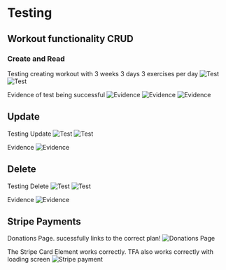 # Testing 

## Workout functionality CRUD

### Create and Read
Testing creating workout with 3 weeks 3 days 3 exercises per day 
![Test](/readme-images/testing/Screenshot%202024-11-29%20205249.png)
![Test](/readme-images/testing/Screenshot%202024-11-29%20205442.png)

Evidence of test being successful 
![Evidence](/readme-images/testing/Screenshot%202024-11-29%20205619.png)
![Evidence](/readme-images/testing/Screenshot%202024-11-29%20205750.png)
![Evidence](/readme-images/testing/Screenshot%202024-11-29%20210024.png)

## Update
Testing Update
![Test](/readme-images/testing/Screenshot%202024-11-29%20210219.png)
![Test](/readme-images/testing/Screenshot%202024-11-29%20210244.png)

Evidence
![Evidence](/readme-images/testing/Screenshot%202024-11-29%20210314.png)

## Delete

Testing Delete
![Test](/readme-images/testing/Screenshot%202024-11-29%20210219.png)
![Test](/readme-images/testing/Screenshot%202024-11-29%20210623.png)

Evidence
![Evidence](/readme-images/testing/Screenshot%202024-11-29%20210640.png)

## Stripe Payments
Donations Page. sucessfully links to the correct plan!
![Donations Page](/readme-images/testing/Screenshot%202024-12-13%20151730.png)

The Stripe Card Element works correctly. TFA also works correctly with loading screen
![Stripe payment](/readme-images/testing/Screenshot%202024-12-13%20152006.png)